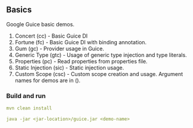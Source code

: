 ## Basics

Google Guice basic demos.

1. Concert (cc) - Basic Guice DI
2. Fortune (fc) - Basic Guice DI with binding annotation.
3. Gum (gc) - Provider usage in Guice.
4. Generic Type (gtc) - Usage of generic type injection and type literals.
5. Properties (pc) - Read properties from properties file.
6. Static Injection (sic) - Static injection usage.
7. Custom Scope (csc) - Custom scope creation and usage.
Argument names for demos are in ().


### Build and run
```yaml
mvn clean install

java -jar <jar-location>/guice.jar <demo-name>
```
